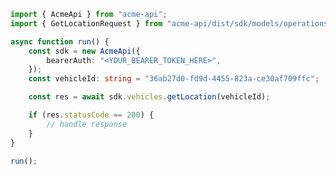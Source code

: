 <!-- Start SDK Example Usage [usage] -->
```typescript
import { AcmeApi } from "acme-api";
import { GetLocationRequest } from "acme-api/dist/sdk/models/operations";

async function run() {
    const sdk = new AcmeApi({
        bearerAuth: "<YOUR_BEARER_TOKEN_HERE>",
    });
    const vehicleId: string = "36ab27d0-fd9d-4455-823a-ce30af709ffc";

    const res = await sdk.vehicles.getLocation(vehicleId);

    if (res.statusCode == 200) {
        // handle response
    }
}

run();

```
<!-- End SDK Example Usage [usage] -->